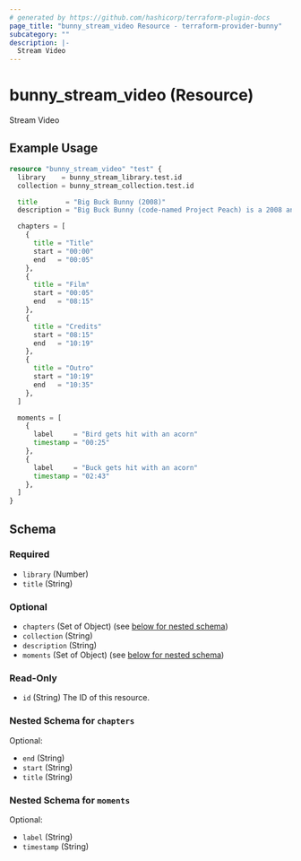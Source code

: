 ```yaml
---
# generated by https://github.com/hashicorp/terraform-plugin-docs
page_title: "bunny_stream_video Resource - terraform-provider-bunny"
subcategory: ""
description: |-
  Stream Video
---
```


# bunny_stream_video (Resource)

Stream Video

## Example Usage

```terraform
resource "bunny_stream_video" "test" {
  library    = bunny_stream_library.test.id
  collection = bunny_stream_collection.test.id

  title       = "Big Buck Bunny (2008)"
  description = "Big Buck Bunny (code-named Project Peach) is a 2008 animated comedy short film featuring animals of the forest, made by the Blender Institute, part of the Blender Foundation."

  chapters = [
    {
      title = "Title"
      start = "00:00"
      end   = "00:05"
    },
    {
      title = "Film"
      start = "00:05"
      end   = "08:15"
    },
    {
      title = "Credits"
      start = "08:15"
      end   = "10:19"
    },
    {
      title = "Outro"
      start = "10:19"
      end   = "10:35"
    },
  ]

  moments = [
    {
      label     = "Bird gets hit with an acorn"
      timestamp = "00:25"
    },
    {
      label     = "Buck gets hit with an acorn"
      timestamp = "02:43"
    },
  ]
}
```

<!-- schema generated by tfplugindocs -->
## Schema

### Required

- `library` (Number)
- `title` (String)

### Optional

- `chapters` (Set of Object) (see [below for nested schema](#nestedatt--chapters))
- `collection` (String)
- `description` (String)
- `moments` (Set of Object) (see [below for nested schema](#nestedatt--moments))

### Read-Only

- `id` (String) The ID of this resource.

<a id="nestedatt--chapters"></a>
### Nested Schema for `chapters`

Optional:

- `end` (String)
- `start` (String)
- `title` (String)


<a id="nestedatt--moments"></a>
### Nested Schema for `moments`

Optional:

- `label` (String)
- `timestamp` (String)
